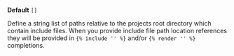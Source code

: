 **Default** `[]`

Define a string list of paths relative to the projects root directory which contain include files. When you provide include file path location references they will be provided in `{% include '' %}` and/or `{% render '' %}` completions.

